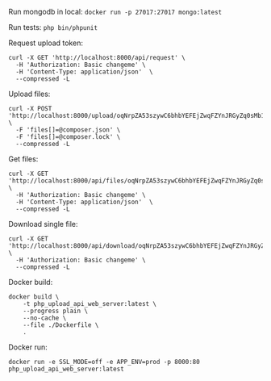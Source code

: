 Run mongodb in local: `docker run -p 27017:27017 mongo:latest`

Run tests: `php bin/phpunit`

Request upload token:

```
curl -X GET 'http://localhost:8000/api/request' \
  -H 'Authorization: Basic changeme' \
  -H 'Content-Type: application/json'  \
  --compressed -L
```

Upload files:

```
curl -X POST 'http://localhost:8000/upload/oqNrpZA53szywC6bhbYEFEjZwqFZYnJRGyZq0sMb1nFJ5SMPcw1qBDP1F4NsRkJv' \
  -F 'files[]=@composer.json' \
  -F 'files[]=@composer.lock' \
  --compressed -L
```

Get files:

```
curl -X GET 'http://localhost:8000/api/files/oqNrpZA53szywC6bhbYEFEjZwqFZYnJRGyZq0sMb1nFJ5SMPcw1qBDP1F4NsRkJv' \
  -H 'Authorization: Basic changeme' \
  -H 'Content-Type: application/json'  \
  --compressed -L
```

Download single file:

```
curl -X GET 'http://localhost:8000/api/download/oqNrpZA53szywC6bhbYEFEjZwqFZYnJRGyZq0sMb1nFJ5SMPcw1qBDP1F4NsRkJv/4ec879f02769878f999425367bf5a2eaf0bdb7916b56a92a3be6cf5aa72add5217b5309f876c5c7f89dd4e9250c922479572da5e0c5edc654b8778b6c6dde69f' \
  -H 'Authorization: Basic changeme' \
  --compressed -L
```


Docker build:

```
docker build \
    -t php_upload_api_web_server:latest \
    --progress plain \
    --no-cache \
    --file ./Dockerfile \
    .
```

Docker run:

`docker run -e SSL_MODE=off -e APP_ENV=prod -p 8000:80 php_upload_api_web_server:latest`